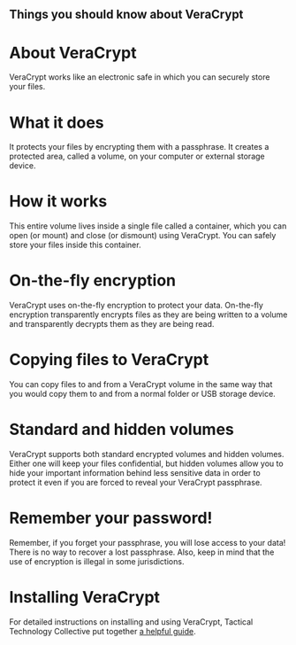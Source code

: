 ## Things you should know about VeraCrypt
# About VeraCrypt
VeraCrypt works like an electronic safe in which you can securely store your files.
<br>
# What it does
It protects your files by encrypting them with a passphrase. It creates a protected area, called a volume, on your computer or external storage device.
<br>
# How it works
This entire volume lives inside a single file called a container, which you can open (or mount) and close (or dismount) using VeraCrypt. You can safely store your files inside this container.
<br>
# On-the-fly encryption
VeraCrypt uses on-the-fly encryption to protect your data. On-the-fly encryption transparently encrypts files as they are being written to a volume and transparently decrypts them as they are being read.
<br>
# Copying files to VeraCrypt
You can copy files to and from a VeraCrypt volume in the same way that you would copy them to and from a normal folder or USB storage device.
<br>
# Standard and hidden volumes
VeraCrypt supports both standard encrypted volumes and hidden volumes. Either one will keep your files confidential, but hidden volumes allow you to hide your important information behind less sensitive data in order to protect it even if you are forced to reveal your VeraCrypt passphrase.
<br>
# Remember your password!
Remember, if you forget your passphrase, you will lose access to your data! There is no way to recover a lost passphrase. Also, keep in mind that the use of encryption is illegal in some jurisdictions.
<br>
# Installing VeraCrypt
For detailed instructions on installing and using VeraCrypt, Tactical Technology Collective put together [a helpful guide](https://securityinabox.org/en/guide/veracrypt-new/windows).
